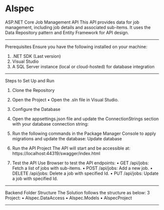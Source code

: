 # Alspec
ASP.NET Core Job Management API
This API provides data for job management, including job details and associated sub-items. It uses the Data Repository pattern and Entity Framework for API design.
________________________________________
Prerequisites
Ensure you have the following installed on your machine:
1.	.NET SDK (Last version)
2.	Visual Studio
3.	A SQL Server instance (local or cloud-hosted) for database integration
________________________________________
Steps to Set Up and Run
1. Clone the Repository
2. Open the Project
•	Open the .sln file in Visual Studio.
3. Configure the Database
1.	Open the appsettings.json file and update the ConnectionStrings section with your database connection string:
2.	Run the following commands in the Package Manager Console to apply migrations and update the database:
 	Update database
4. Run the API Project
The API will start and be accessible at:
https://localhost:44319/swagger/index.html

5. Test the API
Use Browser to test the API endpoints:
•	GET /api/jobs: Fetch a list of jobs with sub-items.
•	POST /api/jobs: Add a new job.
•	DELETE /api/jobs: Delete a job with specified Id.
•	PUT /api/jobs: Update a job with specified Id.

________________________________________
Backend Folder Structure
The Solution follows the structure as below:
3 Project:
•	Alspec.DataAccess
•	Alspec.Models
•	AlspecProject
__________________________________________________________________________
